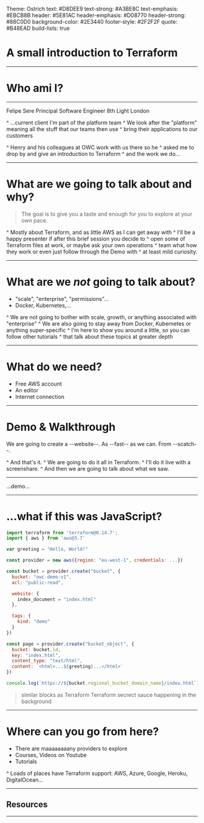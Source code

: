 Theme: Ostrich
text: #D8DEE9
text-strong: #A3BE8C
text-emphasis: #EBCB8B
header: #5E81AC
header-emphasis: #D08770
header-strong: #88C0D0
background-color: #2E3440
footer-style: #2F2F2F
quote: #B48EAD
build-lists: true

# A **small** introduction to Terraform

---

# Who ami I?

---

Felipe Sere
Principal Software Engineer
8th Light London

^ ...current client I'm part of the platform team
^ We look after the "platform" meaning all the stuff that our teams then use
^ bring their applications to our customers

^ Henry and his colleagues at OWC work with us there so he
^ asked me to drop by and give an introduction to Terraform
^ and the work we do...


---

# What are we going to talk about and why?

> The goal is to give you a taste and enough for you to explore at your own pace.

^ Mostly about Terraform, and as little AWS as I can get away with
^ I'll be a happy presenter if after this brief session you decide to
^ open some of Terraform files at work, or maybe ask your own operations
^ team what how they work or even just follow through the Demo with
^ at least mild curiosity.

---

# What are we *not* going to talk about?

- "scale", "enterprise", "permissions"...
- Docker, Kubernetes,...

^ We are not going to bother with scale, growth, or anything associated with "enterprise"
^ We are also going to stay away from Docker, Kubernetes or anything super-specific
^ I'm here to show you around a little, so you can follow other tutorials
^ that talk about these topics at greater depth

---

# What do we need?

- Free AWS account
- An editor
- Internet connection

---

# Demo & Walkthrough

We are going to create a --website--.
As --fast-- as we can.
From --scatch--.

^ And that's it.
^ We are going to do it all in Terraform.
^ I'll do it live with a screenshare.
^ And then we are going to talk about what we saw.

---

...demo...

---

# ...what if this was JavaScript?

```javascript
import terraform from 'terraform@0.14.7';
import { aws } from 'aws@3.7'

var greeting = "Hello, World!"

const provider = new aws({region: "eu-west-1", credentials: ...})

const bucket = provider.create("bucket", {
  bucket: "owc-demo-v1",
  acl: "public-read",

  website: {
    index_document = "index.html"
  },

  tags: {
    kind: "demo"
  }
})

const page = provider.create("bucket_object", {
  bucket: bucket.id,
  key: "index.html",
  content_type: "text/html",
  content: `<html>...${greeting}...</html>`
})

console.log(`https://${bucket.regional_bucket_domain_name}/index.html`)
```

> similar blocks as Terraform
> Terraform secrect sauce happening in the background

---

# Where can you go from here?

- There are maaaaaaaany providers to explore
- Courses, Videos on Youtube
- Tutorials

^ Loads of places have Terraform support: AWS, Azure, Google, Heroku, DigitalOcean...

---

## Resources

---
